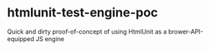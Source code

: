 # htmlunit-test-engine-poc
Quick and dirty proof-of-concept of using HtmlUnit as a brower-API-equipped JS engine
